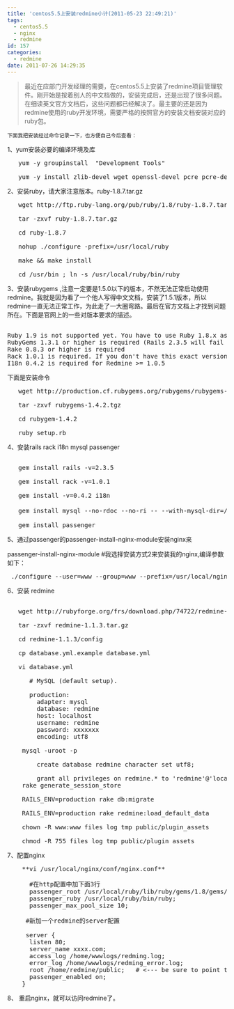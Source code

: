 ```yaml
---
title: 'centos5.5上安装redmine小计(2011-05-23 22:49:21)'
tags:
  - centos5.5
  - nginx
  - redmine
id: 157
categories:
  - redmine
date: 2011-07-26 14:29:35
---
```


> 最近在应部门开发经理的需要，在centos5.5上安装了redmine项目管理软件。刚开始是按着别人的中文档做的，安装完成后，还是出现了很多问题。在细读英文官方文档后，这些问题都已经解决了。最主要的还是因为redmine使用的ruby开发环境，需要严格的按照官方的安装文档安装对应的ruby包。

    下面我把安装经过命令记录一下，也方便自己今后查看：

1、yum安装必要的编译环境及库
<pre class="brush: php">
   yum -y groupinstall  "Development Tools"

   yum -y install zlib-devel wget openssl-devel pcre pcre-devel make gcc gcc-c++ curl-devel
</pre>
2、安装ruby，请大家注意版本。ruby-1.8.7.tar.gz
<pre class="brush: php">
   wget http://ftp.ruby-lang.org/pub/ruby/1.8/ruby-1.8.7.tar.gz

   tar -zxvf ruby-1.8.7.tar.gz 

   cd ruby-1.8.7

   nohup ./configure -prefix=/usr/local/ruby

   make && make install

   cd /usr/bin ; ln -s /usr/local/ruby/bin/ruby
</pre>
3、安装rubygems ,注意一定要是1.5.0以下的版本，不然无法正常启动使用redmine。我就是因为看了一个他人写得中文文档，安装了1.5.1版本，所以redmine一直无法正常工作，为此走了一大圈弯路。最后在官方文档上才找到问题所在。下面是官网上的一些对版本要求的描述。  
<pre class="brush: php">

Ruby 1.9 is not supported yet. You have to use Ruby 1.8.x as stated above. 
RubyGems 1.3.1 or higher is required (Rails 2.3.5 will fail with RubyGems 1.5.0 and later, stick to previous versions of RubyGems) 
Rake 0.8.3 or higher is required 
Rack 1.0.1 is required. If you don't have this exact version, database migration would fail. 
I18n 0.4.2 is required for Redmine >= 1.0.5 
</pre>
   下面是安装命令
<pre class="brush: php">
   wget http://production.cf.rubygems.org/rubygems/rubygems-1.4.2.tgz

   tar -zxvf rubygems-1.4.2.tgz

   cd rubygem-1.4.2

   ruby setup.rb
</pre>
4、安装rails rack i18n mysql passenger
<pre class="brush: php">

   gem install rails -v=2.3.5

   gem install rack -v=1.0.1

   gem install -v=0.4.2 i18n

   gem install mysql --no-rdoc --no-ri -- --with-mysql-dir=/usr/local/mysql  #我的mysql是编译安装在/usr/local/mysql目录 下的

   gem install passenger
</pre>
5、通过passenger的passenger-install-nginx-module安装nginx来 

   passenger-install-nginx-module   #我选择安装方式2来安装我的nginx,编译参数如下：
<pre class="brush: php">
 ./configure --user=www --group=www --prefix=/usr/local/nginx --with-http_stub_status_module --with-http_ssl_module --with-http_gzip_static_module --with-ipv6 --add-module='/usr/local/ruby/lib/ruby/gems/1.8/gems/passenger-3.0.7/ext/nginx'
</pre>
6、安装 redmine
<pre class="brush: php">

   wget http://rubyforge.org/frs/download.php/74722/redmine-1.1.3.tar.gz

   tar -zxvf redmine-1.1.3.tar.gz

   cd redmine-1.1.3/config

   cp database.yml.example database.yml

   vi database.yml

      # MySQL (default setup).

      production:
        adapter: mysql
        database: redmine
        host: localhost
        username: redmine
        password: xxxxxxx
        encoding: utf8

    mysql -uroot -p 

        create database redmine character set utf8;

        grant all privileges on redmine.* to 'redmine'@'localhost' identified by 'xxxxxxxx';
    rake generate_session_store

    RAILS_ENV=production rake db:migrate

    RAILS_ENV=production rake redmine:load_default_data

    chown -R www:www files log tmp public/plugin_assets

    chmod -R 755 files log tmp public/plugin_assets
</pre>
7、配置nginx
<pre class="brush: php">
    **vi /usr/local/nginx/conf/nginx.conf**

      #在http配置中加下面3行
      passenger_root /usr/local/ruby/lib/ruby/gems/1.8/gems/passenger-3.0.7;
      passenger_ruby /usr/local/ruby/bin/ruby;
      passenger_max_pool_size 10;

     #新加一个redmine的server配置

     server {
      listen 80;
      server_name xxxx.com;
      access_log /home/wwwlogs/redming.log;
      error_log /home/wwwlogs/redming_error.log;
      root /home/redmine/public;   # <--- be sure to point to 'public'!
      passenger_enabled on;
    }
</pre>
8、  重启nginx，就可以访问redmine了。